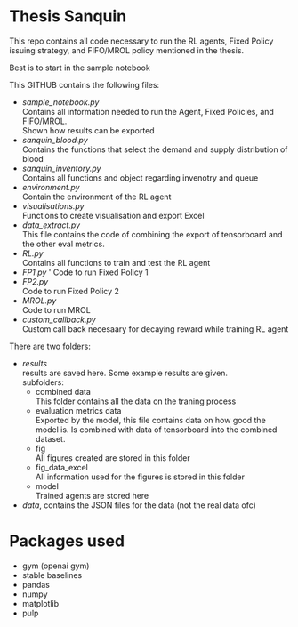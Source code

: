 # Thesis Sanquin
This repo contains all code necessary to run the RL agents, Fixed Policy issuing strategy, and FIFO/MROL policy 
mentioned in the thesis. 

Best is to start in the sample notebook

This GITHUB contains the following files:
- *sample_notebook.py* \
Contains all information needed to run the Agent, Fixed Policies, and FIFO/MROL. \
Shown how results can be exported
- *sanquin_blood.py* \
  Contains the functions that select the demand and supply distribution of blood
- *sanquin_inventory.py* \
  Contains all functions and object regarding invenotry and queue
- *environment.py* \
  Contain the environment of the RL agent
- *visualisations.py* \
  Functions to create visualisation and export Excel
- *data_extract.py* \
  This file contains the code of combining the export of tensorboard and the other eval metrics.
- *RL.py* \
Contains all functions to train and test the RL agent
- *FP1.py* \'
Code to run Fixed Policy 1
- *FP2.py* \
Code to run Fixed Policy 2
- *MROL.py* \
Code to run MROL
- *custom_callback.py* \
Custom call back necesaary for decaying reward while training RL agent



There are two folders:
- *results* \
 results are saved here. Some example results are given. \
 subfolders:
   - combined data\
      This folder contains all the data on the traning process
    - evaluation metrics data\
      Exported by the model, this file contains data on how good the model is. Is combined with data of tensorboard into the combined dataset.
    - fig\
    All figures created are stored in this folder
    - fig_data_excel\
    All information used for the figures is stored in this folder
    - model \
    Trained agents are stored here
- *data*, contains the JSON files for the data (not the real data ofc)


# Packages used
- gym (openai gym)
- stable baselines
- pandas
- numpy
- matplotlib
- pulp
